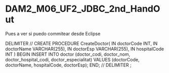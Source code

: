 # DAM2_M06_UF2_JDBC_2nd_HandOut
Pues a ver si puedo commitear desde Eclipse

DELIMITER //
CREATE PROCEDURE CreateDoctor(
    IN doctorCode INT,
    IN doctorName VARCHAR(255),
    IN doctorEsp VARCHAR(255),
    IN hospitalCode INT
)
BEGIN
    INSERT INTO doctor (doctor_codi, doctor_nom, doctor_hospital_codi, doctor_especialitat)
    VALUES (doctorCode, doctorName, hospitalCode, doctorEsp);
END;
//
DELIMITER ;
